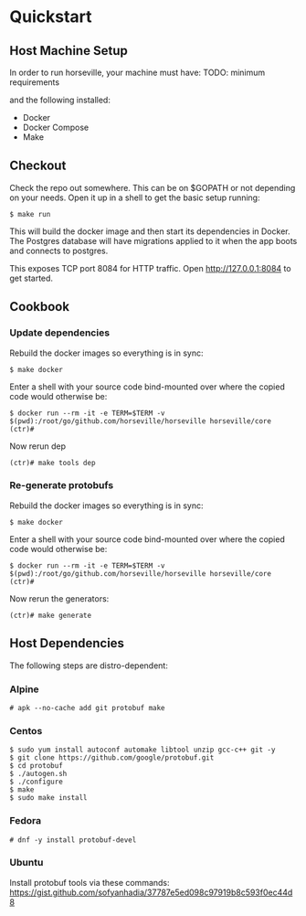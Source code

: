 # Quickstart

## Host Machine Setup

In order to run horseville, your machine must have: TODO: minimum requirements

and the following installed:

- Docker
- Docker Compose
- Make

## Checkout

Check the repo out somewhere. This can be on $GOPATH or not depending on your needs. Open it up in a shell to get the basic setup running:

```console
$ make run
```

This will build the docker image and then start its dependencies in Docker. The Postgres database will have migrations applied to it when the app boots and connects to postgres. 

This exposes TCP port 8084 for HTTP traffic. Open http://127.0.0.1:8084 to get started.

## Cookbook

### Update dependencies

Rebuild the docker images so everything is in sync:

```console
$ make docker
```

Enter a shell with your source code bind-mounted over where the copied code would otherwise be:

```console
$ docker run --rm -it -e TERM=$TERM -v $(pwd):/root/go/github.com/horseville/horseville horseville/core
(ctr)#
```

Now rerun dep

```console
(ctr)# make tools dep
```

### Re-generate protobufs

Rebuild the docker images so everything is in sync:

```console
$ make docker
```

Enter a shell with your source code bind-mounted over where the copied code would otherwise be:

```console
$ docker run --rm -it -e TERM=$TERM -v $(pwd):/root/go/github.com/horseville/horseville horseville/core
(ctr)#
```

Now rerun the generators:

```console
(ctr)# make generate
```

## Host Dependencies

The following steps are distro-dependent:

### Alpine

```console
# apk --no-cache add git protobuf make
```

### Centos

```console
$ sudo yum install autoconf automake libtool unzip gcc-c++ git -y
$ git clone https://github.com/google/protobuf.git
$ cd protobuf
$ ./autogen.sh
$ ./configure
$ make
$ sudo make install
```

### Fedora

```console
# dnf -y install protobuf-devel
```

### Ubuntu

Install protobuf tools via these commands: https://gist.github.com/sofyanhadia/37787e5ed098c97919b8c593f0ec44d8

